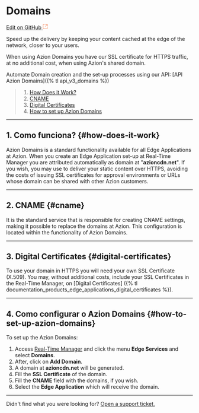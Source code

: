 # **Domains**

[Edit on GitHub <svg width="14" height="14" xmlns="http://www.w3.org/2000/svg"><g fill="none" stroke="#F3652B"><path d="M4.81.71H.672v11.43H12.1V8.001" stroke-width=".8"/><path d="M6.87.786h5.155V5.94M6.31 6.5L12.026.786"/></g></svg>](https://github.com/aziontech/docs_en/edit/master/edge-application/domains/index.md)

Speed up the delivery by keeping your content cached at the edge of the network, closer to your users.

When using Azion Domains you have our SSL certificate for HTTPS traffic, at no additional cost, when using Azion's shared domain.

Automate Domain creation and the set-up processes using our API: [API Azion Domains]({% tl api_v3_domains %})

> 1. [How Does it Work?](#how-does-it-work)
> 2. [CNAME](#cname)
> 3. [Digital Certificates](#digital-certificates)
> 3. [How to set up Azion Domains](#how-to-set-up-azion-domains)

---

## 1. Como funciona? {#how-does-it-work}

Azion Domains is a standard functionality available for all Edge Applications at Azion. When you create an Edge Application set-up at Real-Time Manager you are attributed automatically as domain at "**azioncdn.net**". If you wish, you may use to deliver your static content over HTTPS, avoiding the costs of issuing SSL certificates for approval environments or URLs whose domain can be shared with other Azion customers.

---

## 2. CNAME {#cname}

It is the standard service that is responsible for creating CNAME settings, making it possible to replace the domains at Azion. This configuration is located within the functionality of Azion Domains.

---

## 3. Digital Certificates {#digital-certificates}

To use your domain in HTTPS you will need your own SSL Certificate (X.509). You may, without additional costs, include your SSL Certificates in the Real-Time Manager, on [Digital Certificates] ({% tl documentation_products_edge_applications_digital_certificates %}). 

---

## 4. Como configurar o Azion Domains {#how-to-set-up-azion-domains}

To set up the Azion Domains:

1. Access  [Real-Time Manager](https://manager.azion.com/) and click the menu  **Edge Services** and select **Domains**.
2. After, click on **Add Domain**.
3. A domain at **azioncdn.net** will be generated.
4. Fill the **SSL Certificate** of the domain.
5. Fill the **CNAME** field with the domains, if you wish.
6. Select the **Edge Application** which will receive the domain.

---

Didn't find what you were looking for? [Open a support ticket.](https://tickets.azion.com/)

